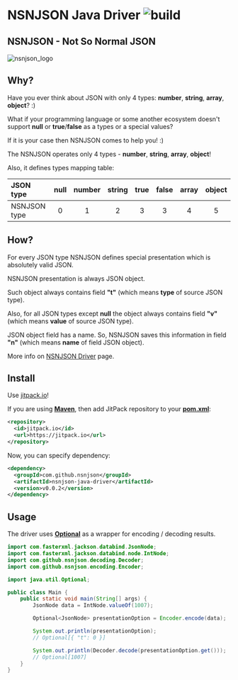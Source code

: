 # NSNJSON Java Driver ![build](https://circleci.com/gh/nsnjson/nsnjson-java-driver/tree/master.svg?style=shield&circle-token=c91e2eba8de5af7a91c989724823c5027a5fd21f)
## NSNJSON - Not So Normal JSON

![nsnjson_logo](https://raw.githubusercontent.com/wiki/nsnjson/nsnjson-driver/images/nsnjson_logo.png)

## Why?

Have you ever think about JSON with only 4 types: **number**, **string**, **array**, **object**? :)

What if your programming language or some another ecosystem doesn't support **null** or **true**/**false** as a types or a special values?

If it is your case then NSNJSON comes to help you! :)

The NSNJSON operates only 4 types - **number**, **string**, **array**, **object**!

Also, it defines types mapping table:

| JSON type    | null   | number | string | true   | false  | array  | object |
|:-------------|:------:|:------:|:------:|:------:|:------:|:------:|:------:|
| NSNJSON type | 0      | 1      | 2      | 3      | 3      | 4      | 5      |


## How?

For every JSON type NSNJSON defines special presentation which is absolutely valid JSON.

NSNJSON presentation is always JSON object.

Such object always contains field **"t"** (which means **type** of source JSON type).

Also, for all JSON types except **null** the object always contains field **"v"** (which means **value** of source JSON type).

JSON object field has a name. So, NSNJSON saves this information in field **"n"** (which means **name** of field JSON object).

More info on <a href="https://github.com/nsnjson/nsnjson-driver">NSNJSON Driver</a> page.

## Install

Use [jitpack.io](https://jitpack.io)!

If you are using [**Maven**](http://maven.apache.org), then add JitPack repository to your [**pom.xml**](http://maven.apache.org/ref/3.3.3/maven-model/maven.html):
```xml  
<repository>
  <id>jitpack.io</id>
  <url>https://jitpack.io</url>
</repository>
```
Now, you can specify dependency:
```xml
<dependency>
  <groupId>com.github.nsnjson</groupId>
  <artifactId>nsnjson-java-driver</artifactId>
  <version>v0.0.2</version>
</dependency>
```

## Usage

The driver uses [**Optional<T>**](https://docs.oracle.com/javase/8/docs/api/java/util/Optional.html) as a wrapper for encoding / decoding results.
```java
import com.fasterxml.jackson.databind.JsonNode;
import com.fasterxml.jackson.databind.node.IntNode;
import com.github.nsnjson.decoding.Decoder;
import com.github.nsnjson.encoding.Encoder;

import java.util.Optional;

public class Main {
    public static void main(String[] args) {
        JsonNode data = IntNode.valueOf(1007);

        Optional<JsonNode> presentationOption = Encoder.encode(data);

        System.out.println(presentationOption);
        // Optional[{ "t": 0 }]

        System.out.println(Decoder.decode(presentationOption.get()));
        // Optional[1007]
    }
}
```